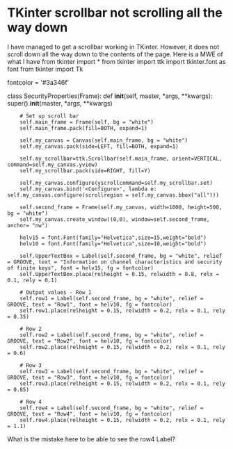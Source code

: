 
# TKinter scrollbar not scrolling all the way down

I have managed to get a scrollbar working in TKinter. However, it does not scroll down all the way down to the contents of the page. Here is a MWE of what I have
from tkinter import *
from tkinter import ttk
import tkinter.font as font
from tkinter import Tk

fontcolor = '#3a346f'

class SecurityProperties(Frame):
    def __init__(self, master, *args, **kwargs):
        super().__init__(master, *args, **kwargs)

        # Set up scroll bar
        self.main_frame = Frame(self, bg = "white")
        self.main_frame.pack(fill=BOTH, expand=1)

        self.my_canvas = Canvas(self.main_frame, bg = "white")
        self.my_canvas.pack(side=LEFT, fill=BOTH, expand=1)

        self.my_scrollbar=ttk.Scrollbar(self.main_frame, orient=VERTICAL, command=self.my_canvas.yview)
        self.my_scrollbar.pack(side=RIGHT, fill=Y)

        self.my_canvas.configure(yscrollcommand=self.my_scrollbar.set)
        self.my_canvas.bind('<Configure>', lambda e: self.my_canvas.configure(scrollregion = self.my_canvas.bbox("all")))

        self.second_frame = Frame(self.my_canvas, width=1000, height=500, bg = "white")
        self.my_canvas.create_window((0,0), window=self.second_frame, anchor= "nw")
    
        helv15 = font.Font(family="Helvetica",size=15,weight="bold")
        helv10 = font.Font(family="Helvetica",size=10,weight="bold")

        self.UpperTextBox = Label(self.second_frame, bg = "white", relief = GROOVE, text = "Information on channel characteristics and security of finite keys", font = helv15, fg = fontcolor)
        self.UpperTextBox.place(relheight = 0.15, relwidth = 0.8, relx = 0.1, rely = 0.1)

        # Output values - Row 1
        self.row1 = Label(self.second_frame, bg = "white", relief = GROOVE, text = "Row1", font = helv10, fg = fontcolor)
        self.row1.place(relheight = 0.15, relwidth = 0.2, relx = 0.1, rely = 0.35)

        # Row 2
        self.row2 = Label(self.second_frame, bg = "white", relief = GROOVE, text = "Row2", font = helv10, fg = fontcolor)
        self.row2.place(relheight = 0.15, relwidth = 0.2, relx = 0.1, rely = 0.6)

        # Row 3
        self.row3 = Label(self.second_frame, bg = "white", relief = GROOVE, text = "Row3", font = helv10, fg = fontcolor)
        self.row3.place(relheight = 0.15, relwidth = 0.2, relx = 0.1, rely = 0.85)

        # Row 4
        self.row4 = Label(self.second_frame, bg = "white", relief = GROOVE, text = "Row4", font = helv10, fg = fontcolor)
        self.row4.place(relheight = 0.15, relwidth = 0.2, relx = 0.1, rely = 1.1)

What is the mistake here to be able to see the row4 Label?

        